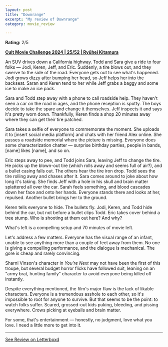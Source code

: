 ```yaml
---
layout: post
title: "Downrange"
excerpt: "My review of Downrange"
category: movie_review

---
```


**Rating:** 2/5

<b><a href="https://boxd.it/rIGbC/detail" rel="nofollow">Cult Movie Challenge 2024 | 25/52 | Ryûhei Kitamura</a></b>

An SUV drives down a California highway. Todd and Sara give a ride to four folks — Jodi, Keren, Jeff, and Eric. Suddenly, a tire blows out, and they swerve to the side of the road. Everyone gets out to see what's happened. Jodi grows dizzy after bumping her head, so Jeff helps her into the backseat. Saran and Keren tend to her while Jeff grabs a baggy and some ice to make an ice pack.

Sara and Todd step away with a phone to call roadside help. They haven't seen a car on the road in ages, and the phone reception is spotty. The boys decide to take the spare and change it themselves. Jeff inspects it and says it's pretty worn down. Thankfully, Keren finds a shop 20 minutes away where they can get their tire patched.

Sara takes a selfie of everyone to commemorate the moment. She uploads it to [insert social media platform] and chats with her friend Alex online. She passes a roadside memorial where the picture is missing. Everyone does some characterization chatter — surprise birthday parties, people in bands, [name] likes [name], and so on.

Eric steps away to pee, and Todd joins Sara, leaving Jeff to change the tire. He picks up the blown-out tire (which rolls away and seems full of air?), and a bullet casing falls out. The others hear the tire iron drop. Todd sees the tire rolling away and chases after it. Sara comes around to joke about how long it's taking. She finds Jeff with a hole in his skull and brain matter splattered all over the car. Sarah feels something, and blood cascades down her face and onto her hands. Everyone stands there and looks at her, repulsed. Another bullet brings her to the ground.

Keren tells everyone to hide. The bullets fly. Jodi, Keren, and Todd hide behind the car, but not before a bullet clips Todd. Eric takes cover behind a tree stump. Who is shooting at them out here? And why?

What's left is a compelling setup and 70 minutes of movie left.

Let's address a few matters. Everyone has the visual range of an infant, unable to see anything more than a couple of feet away from them. No one is giving a compelling performance, and the dialogue is mechanical. The gore is cheap and rarely convincing.

Sharni Vinson's character in <i>You're Next</i> may not have been the first of this troupe, but several budget horror flicks have followed suit, leaning on an "army brat, hunting family" character to avoid everyone being killed off instantly.

Despite everything mentioned, the film's major flaw is the lack of likable characters. Everyone is a tremendous asshole to each other, so it's impossible to root for anyone to survive. But that seems to be the point: to watch folks suffer. Scared, grossed-out kids puking, bleeding, and pissing everywhere. Crows picking at eyeballs and brain matter.

For some, that's entertainment — honestly, no judgment, love what you love. I need a little more to get into it.

<hr>

[See Review on Letterboxd](https://boxd.it/6Hi1ZZ)
